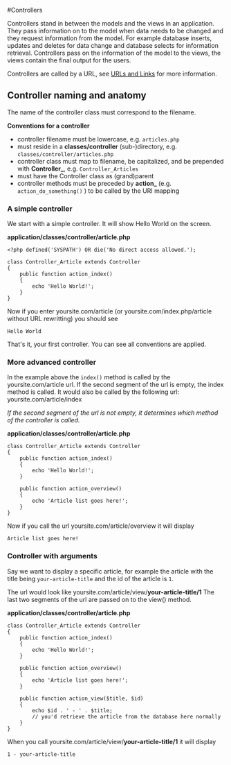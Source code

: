 #Controllers

Controllers stand in between the models and the views in an application. They pass information on to the model when data needs to be changed and they request information from the model. For example database inserts, updates and deletes for data change and database selects for information retrieval. Controllers pass on the information of the model to the views, the views contain the final output for the users.

Controllers are called by a URL, see [URLs and Links](start.urls) for more information.



## Controller naming and anatomy

The name of the controller class must correspond to the filename.

**Conventions for a controller**

* controller filename must be lowercase, e.g. `articles.php`
* must reside in a **classes/controller** (sub-)directory, e.g. `classes/controller/articles.php`
* controller class must map to filename, be capitalized, and be prepended with **Controller_**, e.g. `Controller_Articles`
* must have the Controller class as (grand)parent
* controller methods must be preceded by **action_** (e.g. `action_do_something()` ) to be called by the URI mapping



### A simple controller

We start with a simple controller. It will show Hello World on the screen.

**application/classes/controller/article.php**
~~~
<?php defined('SYSPATH') OR die('No direct access allowed.');
 
class Controller_Article extends Controller
{
    public function action_index()
    {
        echo 'Hello World!';
    }
}
~~~
Now if you enter yoursite.com/article (or yoursite.com/index.php/article without URL rewritting) you should see
~~~
Hello World
~~~
That's it, your first controller. You can see all conventions are applied.



### More advanced controller

In the example above the `index()` method is called by the yoursite.com/article url. If the second segment of the url is empty, the index method is called. It would also be called by the following url: yoursite.com/article/index

_If the second segment of the url is not empty, it determines which method of the controller is called._

**application/classes/controller/article.php**
~~~
class Controller_Article extends Controller
{
    public function action_index()
    {
        echo 'Hello World!';
    }
 
    public function action_overview()
    {
        echo 'Article list goes here!';
    }
}
~~~
Now if you call the url yoursite.com/article/overview it will display
~~~
Article list goes here!
~~~


### Controller with arguments

Say we want to display a specific article, for example the article with the title being `your-article-title` and the id of the article is `1`.

The url would look like yoursite.com/article/view/**your-article-title/1** The last two segments of the url are passed on to the view() method.

**application/classes/controller/article.php**
~~~
class Controller_Article extends Controller
{
    public function action_index()
    {
        echo 'Hello World!';
    }
 
    public function action_overview()
    {
        echo 'Article list goes here!';
    }
 
    public function action_view($title, $id)
    {
        echo $id . ' - ' . $title;
        // you'd retrieve the article from the database here normally
    }
}
~~~
When you call yoursite.com/article/view/**your-article-title/1** it will display
~~~
1 - your-article-title
~~~
